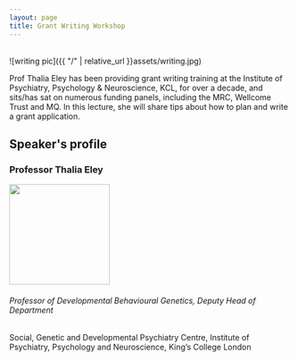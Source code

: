```yaml
---
layout: page
title: Grant Writing Workshop
---
```


<br>
![writing pic]({{ "/" | relative_url }}assets/writing.jpg)


Prof Thalia Eley has been providing grant writing training at the Institute of Psychiatry, Psychology & Neuroscience, KCL, for over a decade, and sits/has sat on numerous funding panels, including the MRC, Wellcome Trust and MQ. In this lecture, she will share tips about how to plan and write a grant application.

## Speaker's profile
### Professor Thalia Eley
<p align="left">
  <img src="{{ "/" | relative_url }}assets/thalia.png" width="180" style="margin: 0px 0px" />
  </p>

###### Professor of Developmental Behavioural Genetics, Deputy Head of Department <br>
Social, Genetic and Developmental Psychiatry Centre, Institute of Psychiatry, Psychology and Neuroscience, King’s College London




